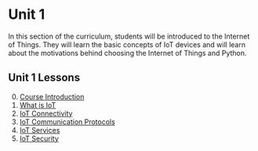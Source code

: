 # Unit 1

In this section of the curriculum, students will be introduced to the Internet of Things.  They will learn the basic concepts of IoT devices 
and will learn about the motivations  behind choosing the Internet of Things and Python.

## Unit 1 Lessons

0. [Course Introduction](Unit1.0/)
1. [What is IoT](Unit1.1/)
2. [IoT Connectivity](Unit1.2/)
3. [IoT Communication Protocols](Unit1.3/)
4. [IoT Services](Unit1.4/)
5. [IoT Security](Unit1.5/)

